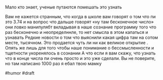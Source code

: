 Мало кто знает, ученые путаются помешать это узнать

Вам не кажется странным, что когда в школе вам говорят о том что пи это 3.74 и на вопрос что дальше говорят «ну там бесконечное число» они ловко манипулябт вкладывая в наше сознание программу того что раз бесконечно и неопределннле, то нет смысла в этом капаться и узнавать 
Редкие новости о том что выяснили какая цифра там на сотом месте, тысячном. Это продается чуть ли ни как великое открытие . Опять же лишь для того чтобы наше понимание о бессмысленности и тщетности укоренялось в сознании
А что если я вам скажу, что узнать что в конце числа пи очень просто и это уже сделали. Вы не поверите, но там написано 1000 раз я ебал твою мамку

#humor #draft